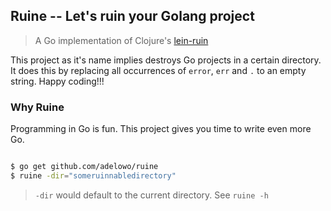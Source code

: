 ## Ruine -- Let's ruin your Golang project

> A Go implementation of Clojure's [lein-ruin](https://github.com/canweriotnow/lein-ruin)

This project as it's name implies destroys Go projects in a certain directory. It does this by replacing all occurrences of `error`, `err` and `.`  to an empty string. Happy coding!!!

### Why Ruine

Programming in Go is fun. This project gives you time to write even more Go.

```bash

$ go get github.com/adelowo/ruine
$ ruine -dir="someruinnabledirectory"

```

> `-dir` would default to the current directory. See `ruine -h`
